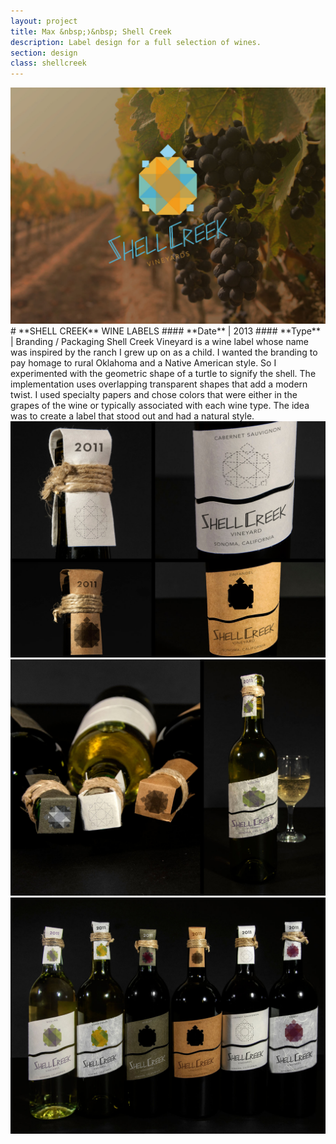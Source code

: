 ```yaml
---
layout: project
title: Max &nbsp;❭&nbsp; Shell Creek
description: Label design for a full selection of wines.
section: design
class: shellcreek
---
```


<div class="half"><a class="img-modal" rel="group" href="shellcreek_002.jpg" ><img src="shellcreek_002.jpg" alt=" "/></a></div>

<div class="half" markdown="1">
# **SHELL CREEK** WINE LABELS
#### **Date** | 2013
#### **Type** | Branding / Packaging
Shell Creek Vineyard is a wine label whose name was inspired by the ranch I grew up on as a child. I wanted the branding to pay homage to rural Oklahoma and a Native American style. So I experimented with the geometric shape of a turtle to signify the shell. The implementation uses overlapping transparent shapes that add a modern twist. I used specialty papers and chose colors that were either in the grapes of the wine or typically associated with each wine type. The idea was to create a label that stood out and had a natural style.
</div>

<div class="half"><a class="img-modal" rel="group" href="shellcreek_003.jpg" ><img src="shellcreek_003.jpg" alt=" "/></a></div>
<div class="half"><a class="img-modal" rel="group" href="shellcreek_004.jpg" ><img src="shellcreek_004.jpg" alt=" "/></a></div>
<div class="half"><a class="img-modal" rel="group" href="shellcreek_005.jpg" ><img src="shellcreek_005.jpg" alt=" "/></a></div>
